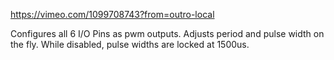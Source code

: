https://vimeo.com/1099708743?from=outro-local

Configures all 6 I/O Pins as pwm outputs. Adjusts period and pulse width on the fly. While disabled, pulse widths are locked at 1500us.